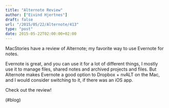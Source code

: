 ```yaml
---
title: "Alternote Review"
author: ["Eivind Hjertnes"]
draft: false
url: "/2015/05/22/Alternote/413"
type: "post"
date: 2015-05-22T02:00:00+02:00
---
```


MacStories have a review of Alternote; my favorite way to use Evernote
for notes.

Evernote is great, and you can use it for a lot of different things, I
mostly use it to manage files, shared notes and archived projects and
files. But Alternote makes Evernote a good option to Dropbox + nvALT on
the Mac, and I would consider switching to it, if there was an iOS app.

Check out the review!

(#blog)
